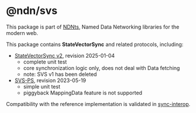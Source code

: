 # @ndn/svs

This package is part of [NDNts](https://yoursunny.com/p/NDNts/), Named Data Networking libraries for the modern web.

This package contains **StateVectorSync** and related protocols, including:

* [StateVectorSync v2](https://named-data.github.io/StateVectorSync/Specification.html), revision 2025-01-04
  * complete unit test
  * core synchronization logic only, does not deal with Data fetching
  * note: SVS v1 has been deleted
* [SVS-PS](https://named-data.github.io/StateVectorSync/PubSubSpec.html), revision 2023-05-19
  * simple unit test
  * piggyback MappingData feature is not supported

Compatibility with the reference implementation is validated in [sync-interop](../../integ/sync-interop).
